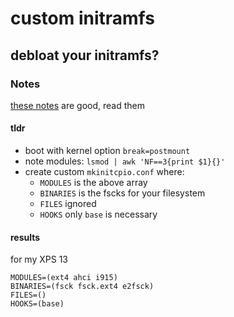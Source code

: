 # custom initramfs

## debloat your initramfs?

### Notes

[these notes](https://hootiegibbon.gitlab.io/blog/2018/10/02/CustomInitramfs.html)
are good,
read them

#### tldr

- boot with kernel option `break=postmount`
- note modules: `lsmod | awk 'NF==3{print $1}{}'`
- create custom `mkinitcpio.conf` where:
  - `MODULES` is the above array
  - `BINARIES` is the fscks for your filesystem
  - `FILES` ignored
  - `HOOKS` only `base` is necessary

#### results

for my XPS 13

```
MODULES=(ext4 ahci i915)
BINARIES=(fsck fsck.ext4 e2fsck)
FILES=()
HOOKS=(base)
```